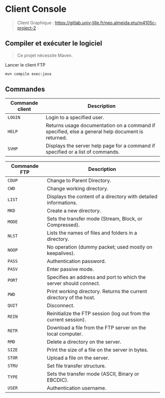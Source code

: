 # Client Console
> Client Graphique :
https://gitlab.univ-lille.fr/neo.almeida.etu/m4105c-project-2

## Compiler et exécuter le logiciel
> Ce projet nécessite Maven.

Lancer le client FTP
```sh
mvn compile exec:java
```

## Commandes
|Commande client|Description|
|--|--|
|`LOGIN`|Login to a specified user.|
|`HELP`|Returns usage documentation on a command if specified, else a general help document is returned.|
|`SVHP`|Displays the server help page for a command if specified or a list of commands.|

|Commande FTP|Description|
|--|--|
|`CDUP`|Change to Parent Directory.|
|`CWD`|Change working directory.|
|`LIST`|Displays the content of a directory with detailed informations.|
|`MKD`|Create a new directory.|
|`MODE`|Sets the transfer mode (Stream, Block, or Compressed).|
|`NLST`|Lists the names of files and folders in a directory.|
|`NOOP`|No operation (dummy packet; used mostly on keepalives).|
|`PASS`|Authentication password.|
|`PASV`|Enter passive mode.|
|`PORT`|Specifies an address and port to which the server should connect.|
|`PWD`|Print working directory. Returns the current directory of the host.|
|`QUIT`|Disconnect.|
|`REIN`|Reinitialize the FTP session (log out from the current session).|
|`RETR`|Download a file from the FTP server on the local computer.|
|`RMD`|Delete a directory on the server.|
|`SIZE`|Print the size of a file on the server in bytes.|
|`STOR`|Upload a file on the server.|
|`STRU`|Set file transfer structure.|
|`TYPE`|Sets the transfer mode (ASCII, Binary or EBCDIC).|
|`USER`|Authentication username.|